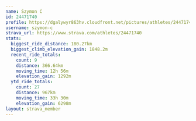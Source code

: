 ```yaml
---
name: Szymon C
id: 24471740
profile: https://dgalywyr863hv.cloudfront.net/pictures/athletes/24471740/7213253/3/large.jpg
username: szymon-c
strava_url: https://www.strava.com/athletes/24471740
stats:
  biggest_ride_distance: 180.27km
  biggest_climb_elevation_gain: 1848.2m
  recent_ride_totals:
    count: 9
    distance: 366.64km
    moving_time: 12h 56m
    elevation_gain: 1292m
  ytd_ride_totals:
    count: 27
    distance: 967km
    moving_time: 33h 30m
    elevation_gain: 6298m
layout: strava_member
--- 
```

